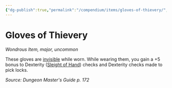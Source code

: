 ```yaml
---
{"dg-publish":true,"permalink":"/compendium/items/gloves-of-thievery/","tags":["compendium/src/5e/dmg","item/rarity/uncommon","item/tier/major","item/wondrous"]}
---
```


# Gloves of Thievery
*Wondrous Item, major, uncommon*  


These gloves are [invisible](rules/conditions.md#invisible) while worn. While wearing them, you gain a +5 bonus to Dexterity ([Sleight of Hand](rules/skills.md#Sleight%20of%20Hand)) checks and Dexterity checks made to pick locks.

*Source: Dungeon Master's Guide p. 172*